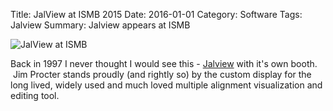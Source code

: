 Title: JalView at ISMB 2015
Date: 2016-01-01
Category: Software
Tags: Jalview
Summary: Jalview appears at ISMB

![JalView at ISMB]({static}/images/jalview.jpg)


Back in 1997 I never thought I would see this - [Jalview](http://jalview.org) with it's own booth.    Jim Procter stands proudly (and rightly so) by the custom display for the long lived, widely used and much loved multiple alignment visualization and editing tool.
